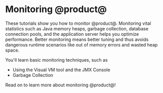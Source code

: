 # Monitoring @product@ [](id=monitoring-product)

These tutorials show you how to monitor @product@. Monitoring vital statistics
such as Java memory heaps, garbage collection, database connection pools, and
the application server helps you optimize performance. Better monitoring means
better tuning and thus avoids dangerous runtime scenarios like out of memory
errors and wasted heap space.

You'll learn basic monitoring techniques, such as 

- Using the Visual VM tool and the JMX Console
- Garbage Collection

Read on to learn more about monitoring @product@! 
